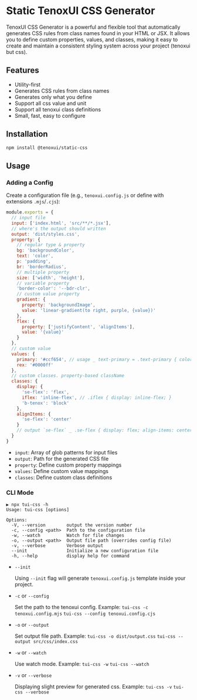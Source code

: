# Static TenoxUI CSS Generator

TenoxUI CSS Generator is a powerful and flexible tool that automatically generates CSS rules from class names found in your HTML or JSX. It allows you to define custom properties, values, and classes, making it easy to create and maintain a consistent styling system across your project (tenoxui but css).

## Features

- Utility-first
- Generates CSS rules from class names
- Generates only what you define
- Support all css value and unit
- Support all tenoxui class definitions
- Small, fast, easy to configure

## Installation

```bash
npm install @tenoxui/static-css
```

## Usage

### Adding a Config

Create a configuration file (e.g., `tenoxui.config.js` or define with extensions `.mjs`/`.cjs`):

```javascript
module.exports = {
  // input file
  input: ['index.html', 'src/**/*.jsx'],
  // where's the output should written
  output: 'dist/styles.css',
  property: {
    // regular type & property
    bg: 'backgroundColor',
    text: 'color',
    p: 'padding',
    br: 'borderRadius',
    // multiple property
    size: ['width', 'height'],
    // variable property
    'border-color': '--bdr-clr',
    // custom value property
    gradient: {
      property: 'backgroundImage',
      value: 'linear-gradient(to right, purple, {value})'
    },
    flex: {
      property: ['justifyContent', 'alignItems'],
      value: '{value}'
    }
  },
  // custom value
  values: {
    primary: '#ccf654', // usage _ text-primary = .text-primary { color: #ccf654; }
    rex: '#0000ff'
  },
  // custom classes. property-based className
  classes: {
    display: {
      'se-flex': 'flex',
      iflex: 'inline-flex', // .iflex { display: inline-flex; }
      'b-tenox': 'block'
    },
    alignItems: {
      'se-flex': 'center'
    }
    // output `se-flex` _ .se-flex { display: flex; align-items: center; }
  }
}
```

- `input`: Array of glob patterns for input files
- `output`: Path for the generated CSS file
- `property`: Define custom property mappings
- `values`: Define custom value mappings
- `classes`: Define custom class definitions

### CLI Mode

```
▶ npx tui-css -h
Usage: tui-css [options]

Options:
  -V, --version        output the version number
  -c, --config <path>  Path to the configuration file
  -w, --watch          Watch for file changes
  -o, --output <path>  Output file path (overrides config file)
  -v, --verbose        Verbose output
  --init               Initialize a new configuration file
  -h, --help           display help for command
```

- `--init`

  Using `--init` flag will generate `tenoxui.config.js` template inside your project.

- `-c` or `--config`

  Set the path to the tenoxui config. Example:
  `tui-css -c tenoxui.config.mjs`
  `tui-css --config tenoxui.config.cjs`

- `-o` or `--output`

  Set output file path. Example:
  `tui-css -o dist/output.css`
  `tui-css --output src/css/index.css`

- `-w` or `--watch`

  Use watch mode. Example:
  `tui-css -w`
  `tui-css --watch`

- `-v` or `--verbose`

  Displaying slight preview for generated css. Example:
  `tui-css -v`
  `tui-css --verbose`
